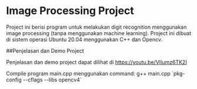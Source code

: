 # Image Processing Project
Project ini berisi program untuk melakukan digit recognition menggunakan image processing (tanpa menggunakan machine learning). Project ini dibuat di sistem operasi Ubuntu 20.04 menggunakan C++ dan Opencv.

##Penjelasan dan Demo Project

Penjelasan dan demo project dapat dilihat di https://youtu.be/VlIumz6TK2I

Compile program main.cpp menggunakan command:
g++ main.cpp \`pkg-config --cflags --libs opencv4\`
